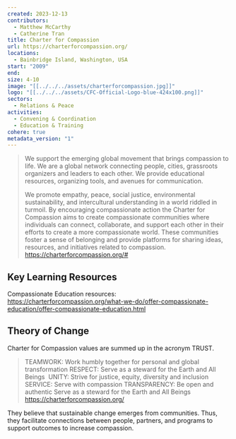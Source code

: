 ```yaml
---
created: 2023-12-13
contributors:
  - Matthew McCarthy
  - Catherine Tran
title: Charter for Compassion
url: https://charterforcompassion.org/
locations:
  - Bainbridge Island, Washington, USA
start: "2009"
end: 
size: 4-10
image: "[[../../../assets/charterforcompassion.jpg]]"
logo: "[[../../../assets/CFC-Official-Logo-blue-424x100.png]]"
sectors:
  - Relations & Peace
activities:
  - Convening & Coordination
  - Education & Training
cohere: true
metadata_version: "1"
---
```

>We support the emerging global movement that brings compassion to life. We are a global network connecting people, cities, grassroots organizers and leaders to each other. We provide educational resources, organizing tools, and avenues for communication.
>
>We promote empathy, peace, social justice, environmental sustainability, and intercultural understanding in a world riddled in turmoil. By encouraging compassionate action the Charter for Compassion aims to create compassionate communities where individuals can connect, collaborate, and support each other in their efforts to create a more compassionate world. These communities foster a sense of belonging and provide platforms for sharing ideas, resources, and initiatives related to compassion.
https://charterforcompassion.org/#

## Key Learning Resources

Compassionate Education resources: https://charterforcompassion.org/what-we-do/offer-compassionate-education/offer-compassionate-education.html

## Theory of Change

Charter for Compassion values are summed up in the acronym TRUST. 

>TEAMWORK: Work humbly together for personal and global transformation 
>RESPECT: Serve as a steward for the Earth and All Beings  
>UNITY: Strive for justice, equity, diversity and inclusion  
>SERVICE: Serve with compassion 
>TRANSPARENCY: Be open and authentic Serve as a steward for the Earth and All Beings
https://charterforcompassion.org/

They believe that sustainable change emerges from communities.  Thus, they facilitate connections between people, partners, and programs to support outcomes to increase compassion. 
